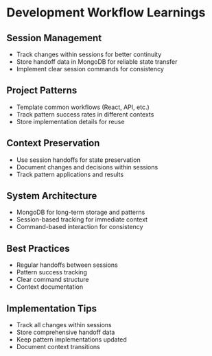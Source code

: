 # Development Workflow Learnings

## Session Management
- Track changes within sessions for better continuity
- Store handoff data in MongoDB for reliable state transfer
- Implement clear session commands for consistency

## Project Patterns
- Template common workflows (React, API, etc.)
- Track pattern success rates in different contexts
- Store implementation details for reuse

## Context Preservation
- Use session handoffs for state preservation
- Document changes and decisions within sessions
- Track pattern applications and results

## System Architecture
- MongoDB for long-term storage and patterns
- Session-based tracking for immediate context
- Command-based interaction for consistency

## Best Practices
- Regular handoffs between sessions
- Pattern success tracking
- Clear command structure
- Context documentation

## Implementation Tips
- Track all changes within sessions
- Store comprehensive handoff data
- Keep pattern implementations updated
- Document context transitions
